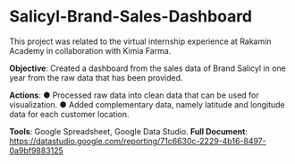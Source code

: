 # Salicyl-Brand-Sales-Dashboard
This project was related to the virtual internship experience at Rakamin Academy in collaboration with Kimia Farma.

**Objective**: Created a dashboard from the sales data of
Brand Salicyl in one year from the raw data that has been
provided.

**Actions**:
● Processed raw data into clean data that can be used
for visualization.
● Added complementary data, namely latitude and
longitude data for each customer location.

**Tools**: Google Spreadsheet, Google Data Studio.
**Full Document**: https://datastudio.google.com/reporting/71c6630c-2229-4b16-8497-0a9bf9883125
